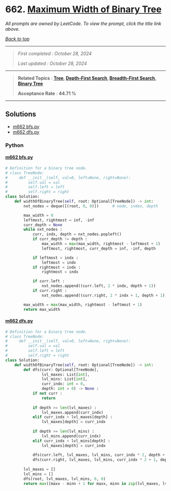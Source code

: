 # 662. [Maximum Width of Binary Tree](<https://leetcode.com/problems/maximum-width-of-binary-tree>)

*All prompts are owned by LeetCode. To view the prompt, click the title link above.*

*[Back to top](<../README.md>)*

------

> *First completed : October 28, 2024*
>
> *Last updated : October 28, 2024*

------

> **Related Topics** : **[Tree](<by_topic/Tree.md>), [Depth-First Search](<by_topic/Depth-First Search.md>), [Breadth-First Search](<by_topic/Breadth-First Search.md>), [Binary Tree](<by_topic/Binary Tree.md>)**
>
> **Acceptance Rate** : **44.71 %**

------

## Solutions

- [m662 bfs.py](<../my-submissions/m662 bfs.py>)
- [m662 dfs.py](<../my-submissions/m662 dfs.py>)
### Python
#### [m662 bfs.py](<../my-submissions/m662 bfs.py>)
```Python
# Definition for a binary tree node.
# class TreeNode:
#     def __init__(self, val=0, left=None, right=None):
#         self.val = val
#         self.left = left
#         self.right = right
class Solution:
    def widthOfBinaryTree(self, root: Optional[TreeNode]) -> int:
        nxt_nodes = deque([(root, 0, 0)])      # node, index, depth

        max_width = 0
        leftmost, rightmost = inf, -inf
        curr_depth = None
        while nxt_nodes :
            curr, indx, depth = nxt_nodes.popleft()
            if curr_depth != depth :
                max_width = max(max_width, rightmost - leftmost + 1)
                leftmost, rightmost, curr_depth = inf, -inf, depth

            if leftmost > indx :
                leftmost = indx
            if rightmost < indx :
                rightmost = indx

            if curr.left :
                nxt_nodes.append((curr.left, 2 * indx, depth + 1))
            if curr.right :
                nxt_nodes.append((curr.right, 2 * indx + 1, depth + 1))

        max_width = max(max_width, rightmost - leftmost + 1)
        return max_width

```

#### [m662 dfs.py](<../my-submissions/m662 dfs.py>)
```Python
# Definition for a binary tree node.
# class TreeNode:
#     def __init__(self, val=0, left=None, right=None):
#         self.val = val
#         self.left = left
#         self.right = right
class Solution:
    def widthOfBinaryTree(self, root: Optional[TreeNode]) -> int:
        def dfs(curr: Optional[TreeNode],
                lvl_maxes: List[int],
                lvl_mins: List[int],
                curr_indx: int = 0,
                depth: int = 0) -> None :
            if not curr :
                return
            
            if depth >= len(lvl_maxes) :
                lvl_maxes.append(curr_indx)
            elif curr_indx > lvl_maxes[depth] :
                lvl_maxes[depth] = curr_indx
            
            if depth >= len(lvl_mins) :
                lvl_mins.append(curr_indx)
            elif curr_indx < lvl_mins[depth] :
                lvl_maxes[depth] = curr_indx
            
            dfs(curr.left, lvl_maxes, lvl_mins, curr_indx * 2, depth + 1)
            dfs(curr.right, lvl_maxes, lvl_mins, curr_indx * 2 + 1, depth + 1)
        
        lvl_maxes = []
        lvl_mins = []
        dfs(root, lvl_maxes, lvl_mins, 0, 0)
        return max([maxx - minn + 1 for maxx, minn in zip(lvl_maxes, lvl_mins)])

```

